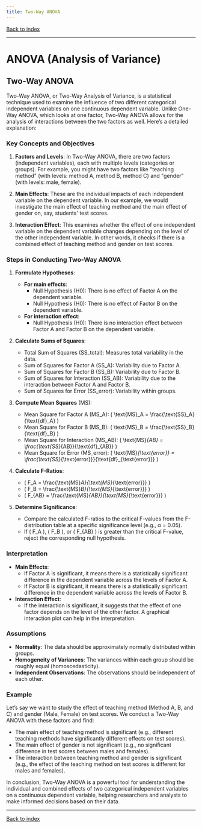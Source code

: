 ```yaml
---
title: Two-Way ANOVA
---
```


[Back to index](index.html)

---
# ANOVA (Analysis of Variance)
## Two-Way ANOVA

Two-Way ANOVA, or Two-Way Analysis of Variance, is a statistical technique used to examine the influence of two different categorical independent variables on one continuous dependent variable. Unlike One-Way ANOVA, which looks at one factor, Two-Way ANOVA allows for the analysis of interactions between the two factors as well. Here’s a detailed explanation:

### Key Concepts and Objectives

1. **Factors and Levels**: In Two-Way ANOVA, there are two factors (independent variables), each with multiple levels (categories or groups). For example, you might have two factors like "teaching method" (with levels: method A, method B, method C) and "gender" (with levels: male, female).

2. **Main Effects**: These are the individual impacts of each independent variable on the dependent variable. In our example, we would investigate the main effect of teaching method and the main effect of gender on, say, students' test scores.

3. **Interaction Effect**: This examines whether the effect of one independent variable on the dependent variable changes depending on the level of the other independent variable. In other words, it checks if there is a combined effect of teaching method and gender on test scores.

### Steps in Conducting Two-Way ANOVA

1. **Formulate Hypotheses**:
   - **For main effects**:
     - Null Hypothesis (H0): There is no effect of Factor A on the dependent variable.
     - Null Hypothesis (H0): There is no effect of Factor B on the dependent variable.
   - **For interaction effect**:
     - Null Hypothesis (H0): There is no interaction effect between Factor A and Factor B on the dependent variable.
   
2. **Calculate Sums of Squares**:
   - Total Sum of Squares (SS_total): Measures total variability in the data.
   - Sum of Squares for Factor A (SS_A): Variability due to Factor A.
   - Sum of Squares for Factor B (SS_B): Variability due to Factor B.
   - Sum of Squares for Interaction (SS_AB): Variability due to the interaction between Factor A and Factor B.
   - Sum of Squares for Error (SS_error): Variability within groups.

3. **Compute Mean Squares** (MS):
   - Mean Square for Factor A (MS_A): \( \text{MS}_A = \frac{\text{SS}_A}{\text{df}_A} \)
   - Mean Square for Factor B (MS_B): \( \text{MS}_B = \frac{\text{SS}_B}{\text{df}_B} \)
   - Mean Square for Interaction (MS_AB): \( \text{MS}_{AB} = \frac{\text{SS}_{AB}}{\text{df}_{AB}} \)
   - Mean Square for Error (MS_error): \( \text{MS}_{\text{error}} = \frac{\text{SS}_{\text{error}}}{\text{df}_{\text{error}}} \)

4. **Calculate F-Ratios**:
   - \( F_A = \frac{\text{MS}_A}{\text{MS}_{\text{error}}} \)
   - \( F_B = \frac{\text{MS}_B}{\text{MS}_{\text{error}}} \)
   - \( F_{AB} = \frac{\text{MS}_{AB}}{\text{MS}_{\text{error}}} \)

5. **Determine Significance**:
   - Compare the calculated F-ratios to the critical F-values from the F-distribution table at a specific significance level (e.g., α = 0.05).
   - If \( F_A \), \( F_B \), or \( F_{AB} \) is greater than the critical F-value, reject the corresponding null hypothesis.

### Interpretation
- **Main Effects**:
  - If Factor A is significant, it means there is a statistically significant difference in the dependent variable across the levels of Factor A.
  - If Factor B is significant, it means there is a statistically significant difference in the dependent variable across the levels of Factor B.
- **Interaction Effect**:
  - If the interaction is significant, it suggests that the effect of one factor depends on the level of the other factor. A graphical interaction plot can help in the interpretation.

### Assumptions
- **Normality**: The data should be approximately normally distributed within groups.
- **Homogeneity of Variances**: The variances within each group should be roughly equal (homoscedasticity).
- **Independent Observations**: The observations should be independent of each other.

### Example
Let’s say we want to study the effect of teaching method (Method A, B, and C) and gender (Male, Female) on test scores. We conduct a Two-Way ANOVA with these factors and find:

- The main effect of teaching method is significant (e.g., different teaching methods have significantly different effects on test scores).
- The main effect of gender is not significant (e.g., no significant difference in test scores between males and females).
- The interaction between teaching method and gender is significant (e.g., the effect of the teaching method on test scores is different for males and females).

In conclusion, Two-Way ANOVA is a powerful tool for understanding the individual and combined effects of two categorical independent variables on a continuous dependent variable, helping researchers and analysts to make informed decisions based on their data.

---
[Back to index](index.html)
